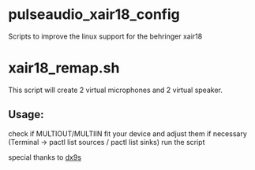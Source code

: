 # pulseaudio_xair18_config
Scripts to improve the linux support for the behringer xair18

# xair18_remap.sh
This script will create 2 virtual microphones and 2 virtual speaker.
## Usage:
check if MULTIOUT/MULTIIN fit your device and adjust them if necessary (Terminal -> pactl list sources / pactl list sinks)
run the script

special thanks to [dx9s](https://dx9s.net)
